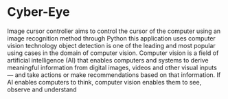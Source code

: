 # Cyber-Eye
Image cursor controller aims to control the cursor of the computer using an image recognition method through Python this application uses computer vision technology object detection is one of the leading and most popular using cases in the domain of computer vision.
Computer vision is a field of artificial intelligence (AI) that enables computers and systems to derive meaningful information from digital images, videos and other visual inputs — and take actions or make recommendations based on that information. If AI enables computers to think, computer vision enables them to see, observe and understand
